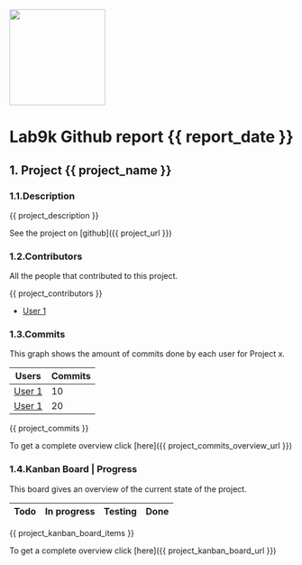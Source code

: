 <img src="https://lab9k.github.io/images/logo.svg" width="170">

# Lab9k Github report {{ report_date }}

## 1. Project {{ project_name }}

### 1.1.Description
{{ project_description }}

See the project on [github]({{ project_url }})

### 1.2.Contributors
All the people that contributed to this project.

{{ project_contributors }}
* [User 1](https://github.com/rubenalliet)

### 1.3.Commits
This graph shows the amount of commits done by each user for Project x.

| Users                                    |        Commits          | 
| -----------------------------------------| ----------------------- |
| [User 1](https://github.com/rubenalliet) |     10                  |
| [User 1](https://github.com/rubenalliet) |     20                  |
{{ project_commits }}

To get a complete overview click [here]({{ project_commits_overview_url }})

### 1.4.Kanban Board | Progress
This board gives an overview of the current state of the project.

| Todo               |In progress         | Testing            | Done                |
|--------------------|--------------------|--------------------|---------------------|
{{ project_kanban_board_items }}

To get a complete overview click [here]({{ project_kanban_board_url }})
           











